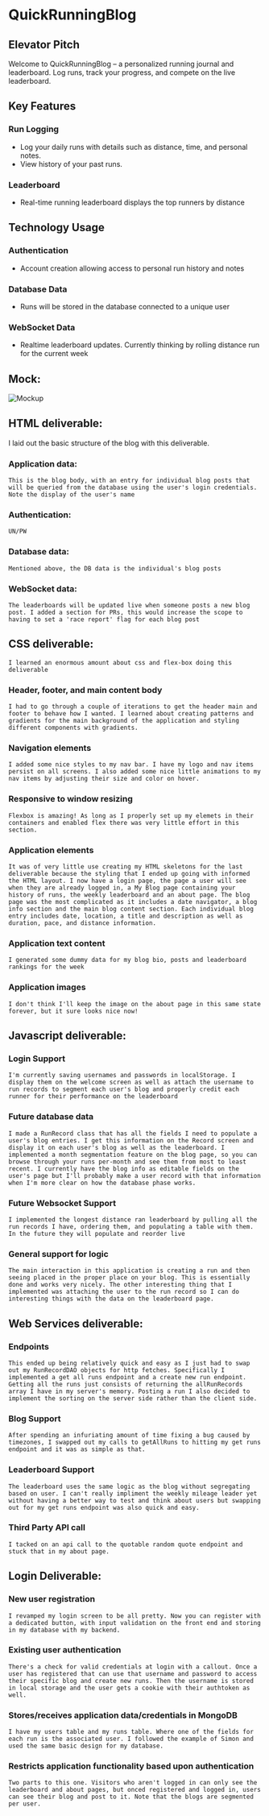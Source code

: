 # QuickRunningBlog
## Elevator Pitch
Welcome to QuickRunningBlog – a personalized running journal and leaderboard. Log runs, track your progress, and compete on the live leaderboard.
## Key Features
### Run Logging
- Log your daily runs with details such as distance, time, and personal notes.
- View history of your past runs.
### Leaderboard
- Real-time running leaderboard displays the top runners by distance
## Technology Usage
### Authentication
- Account creation allowing access to personal run history and notes
### Database Data
- Runs will be stored in the database connected to a unique user
### WebSocket Data
- Realtime leaderboard updates. Currently thinking by rolling distance run for the current week
## Mock:
![Mockup](images/mock.jpeg)


## HTML deliverable:
I laid out the basic structure of the blog with this deliverable. 
### Application data:
    This is the blog body, with an entry for individual blog posts that will be queried from the database using the user's login credentials. Note the display of the user's name
### Authentication:
    UN/PW
### Database data:
    Mentioned above, the DB data is the individual's blog posts
### WebSocket data: 
    The leaderboards will be updated live when someone posts a new blog post. I added a section for PRs, this would increase the scope to having to set a 'race report' flag for each blog post

## CSS deliverable:
    I learned an enormous amount about css and flex-box doing this deliverable
### Header, footer, and main content body
    I had to go through a couple of iterations to get the header main and footer to behave how I wanted. I learned about creating patterns and gradients for the main background of the application and styling different components with gradients.
### Navigation elements
    I added some nice styles to my nav bar. I have my logo and nav items persist on all screens. I also added some nice little animations to my nav items by adjusting their size and color on hover.
### Responsive to window resizing
    Flexbox is amazing! As long as I properly set up my elemets in their containers and enabled flex there was very little effort in this section.
### Application elements
    It was of very little use creating my HTML skeletons for the last deliverable because the styling that I ended up going with informed the HTML layout. I now have a login page, the page a user will see when they are already logged in, a My Blog page containing your history of runs, the weekly leaderboard and an about page. The blog page was the most complicated as it includes a date navigator, a blog info section and the main blog content section. Each individual blog entry includes date, location, a title and description as well as duration, pace, and distance information.
### Application text content
    I generated some dummy data for my blog bio, posts and leaderboard rankings for the week
### Application images
    I don't think I'll keep the image on the about page in this same state forever, but it sure looks nice now!

## Javascript deliverable:
### Login Support
    I'm currently saving usernames and passwords in localStorage. I display them on the welcome screen as well as attach the username to run records to segment each user's blog and properly credit each runner for their performance on the leaderboard
### Future database data
    I made a RunRecord class that has all the fields I need to populate a user's blog entries. I get this information on the Record screen and display it on each user's blog as well as the leaderboard. I implemented a month segmentation feature on the blog page, so you can browse through your runs per-month and see them from most to least recent. I currently have the blog info as editable fields on the user's page but I'll probably make a user record with that information when I'm more clear on how the database phase works.
### Future Websocket Support
    I implemented the longest distance ran leaderboard by pulling all the run records I have, ordering them, and populating a table with them. In the future they will populate and reorder live
### General support for logic
    The main interaction in this application is creating a run and then seeing placed in the proper place on your blog. This is essentially done and works very nicely. The other interesting thing that I implemented was attaching the user to the run record so I can do interesting things with the data on the leaderboard page.

## Web Services deliverable:
### Endpoints
    
    This ended up being relatively quick and easy as I just had to swap out my RunRecordDAO objects for http fetches. Specifically I implemented a get all runs endpoint and a create new run endpoint. Getting all the runs just consists of returning the allRunRecords array I have in my server's memory. Posting a run I also decided to implement the sorting on the server side rather than the client side.
### Blog Support
    After spending an infuriating amount of time fixing a bug caused by timezones, I swapped out my calls to getAllRuns to hitting my get runs endpoint and it was as simple as that.
### Leaderboard Support
    The leaderboard uses the same logic as the blog without segregating based on user. I can't really impliment the weekly mileage leader yet without having a better way to test and think about users but swapping out for my get runs endpoint was also quick and easy.
### Third Party API call
    I tacked on an api call to the quotable random quote endpoint and stuck that in my about page.

## Login Deliverable:
### New user registration
    I revamped my login screen to be all pretty. Now you can register with a dedicated button, with input validation on the front end and storing in my database with my backend.
### Existing user authentication
    There's a check for valid credentials at login with a callout. Once a user has registered that can use that username and password to access their specific blog and create new runs. Then the username is stored in local storage and the user gets a cookie with their authtoken as well.
### Stores/receives application data/credentials in MongoDB
    I have my users table and my runs table. Where one of the fields for each run is the associated user. I followed the example of Simon and used the same basic design for my database.
### Restricts application functionality based upon authentication
    Two parts to this one. Visitors who aren't logged in can only see the leaderboard and about pages, but onced registered and logged in, users can see their blog and post to it. Note that the blogs are segmented per user.